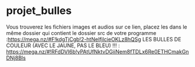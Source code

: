 # projet_bulles
Vous trouverez les fichiers images et audios sur ce lien, placez les dans le même dossier qui contient le dossier src de votre programme :https://mega.nz/#F!kdgTjCgb!2-htNeIfjlcieOKLz8hQSg
LES BULLES DE COULEUR (AVEC LE JAUNE, PAS LE BLEU) !!! :
https://mega.nz/#!RFdDVI6b!yPAtUfNktvDGiiNem8fTDLx6Re0ETHCmakGnDNj8Bls
